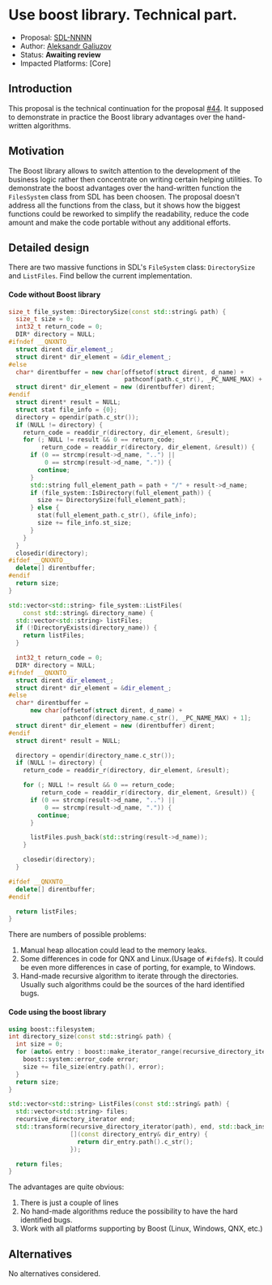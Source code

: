 # Use boost library. Technical part.

* Proposal: [SDL-NNNN](NNNN-use-boost-library-technical-part.md)
* Author: [Aleksandr Galiuzov](https://github.com/AGaliuzov)
* Status: **Awaiting review**
* Impacted Platforms: [Core]

## Introduction
This proposal is the technical continuation for the proposal [#44](https://github.com/smartdevicelink/sdl_evolution/blob/master/proposals/0044-use-Boost-library.md). It supposed to demonstrate in practice the Boost library advantages over the hand-written algorithms.

## Motivation
The Boost library allows to switch attention to the development of the business logic rather then concentrate on writing
certain helping utilities. To demonstrate the boost advantages over the hand-written function the `FilesSystem` class from SDL has been choosen. The proposal doesn't address all the functions from the class, but it shows how the biggest functions could be reworked to simplify the readability, reduce the code amount and make the code portable without any additional efforts.

## Detailed design
There are two massive functions in SDL's `FileSystem` class: `DirectorySize` and `ListFiles`. Find bellow the current implementation.


#### Code without Boost library
``` c++ using namespace boost::filesystem;
size_t file_system::DirectorySize(const std::string& path) {
  size_t size = 0;
  int32_t return_code = 0;
  DIR* directory = NULL;
#ifndef __QNXNTO__
  struct dirent dir_element_;
  struct dirent* dir_element = &dir_element_;
#else
  char* direntbuffer = new char[offsetof(struct dirent, d_name) +
                                pathconf(path.c_str(), _PC_NAME_MAX) + 1];
  struct dirent* dir_element = new (direntbuffer) dirent;
#endif
  struct dirent* result = NULL;
  struct stat file_info = {0};
  directory = opendir(path.c_str());
  if (NULL != directory) {
    return_code = readdir_r(directory, dir_element, &result);
    for (; NULL != result && 0 == return_code;
         return_code = readdir_r(directory, dir_element, &result)) {
      if (0 == strcmp(result->d_name, "..") ||
          0 == strcmp(result->d_name, ".")) {
        continue;
      }
      std::string full_element_path = path + "/" + result->d_name;
      if (file_system::IsDirectory(full_element_path)) {
        size += DirectorySize(full_element_path);
      } else {
        stat(full_element_path.c_str(), &file_info);
        size += file_info.st_size;
      }
    }
  }
  closedir(directory);
#ifdef __QNXNTO__
  delete[] direntbuffer;
#endif
  return size;
} 

std::vector<std::string> file_system::ListFiles(
    const std::string& directory_name) {
  std::vector<std::string> listFiles;
  if (!DirectoryExists(directory_name)) {
    return listFiles;
  }

  int32_t return_code = 0;
  DIR* directory = NULL;
#ifndef __QNXNTO__
  struct dirent dir_element_;
  struct dirent* dir_element = &dir_element_;
#else
  char* direntbuffer =
      new char[offsetof(struct dirent, d_name) +
               pathconf(directory_name.c_str(), _PC_NAME_MAX) + 1];
  struct dirent* dir_element = new (direntbuffer) dirent;
#endif
  struct dirent* result = NULL;

  directory = opendir(directory_name.c_str());
  if (NULL != directory) {
    return_code = readdir_r(directory, dir_element, &result);

    for (; NULL != result && 0 == return_code;
         return_code = readdir_r(directory, dir_element, &result)) {
      if (0 == strcmp(result->d_name, "..") ||
          0 == strcmp(result->d_name, ".")) {
        continue;
      }

      listFiles.push_back(std::string(result->d_name));
    }

    closedir(directory);
  }

#ifdef __QNXNTO__
  delete[] direntbuffer;
#endif

  return listFiles;
}
```

There are numbers of possible problems:
1. Manual heap allocation could lead to the memory leaks.
2. Some differences in code for QNX and Linux.(Usage of `#ifdef`s). It could be even more differences in case of porting, for example, to Windows.
3. Hand-made recursive algorithm to iterate through the directories. Usually such algorithms could be the sources of the hard identified bugs.

#### Code using the boost library
```c++
using boost::filesystem;
int directory_size(const std::string& path) {
  int size = 0;
  for (auto& entry : boost::make_iterator_range(recursive_directory_iterator(path), {})) {
    boost::system::error_code error;
    size += file_size(entry.path(), error);
  }
  return size;
}

std::vector<std::string> ListFiles(const std::string& path) {
  std::vector<std::string> files;
  recursive_directory_iterator end;
  std::transform(recursive_directory_iterator(path), end, std::back_inserter(files),
                 [](const directory_entry& dir_entry) {
                   return dir_entry.path().c_str();
                 });

  return files;
}
```
The advantages are quite obvious:
1. There is just a couple of lines
2. No hand-made algorithms reduce the possibility to have the hard identified bugs.
3. Work with all platforms supporting by Boost (Linux, Windows, QNX, etc.)

## Alternatives
No alternatives considered.
